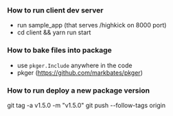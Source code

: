 ### How to run client dev server

- run sample_app (that serves /highkick on 8000 port)
- cd client && yarn run start

### How to bake files into package

- use `pkger.Include` anywhere in the code
- pkger (https://github.com/markbates/pkger)

### How to run deploy a new package version

git tag -a v1.5.0 -m "v1.5.0"
git push --follow-tags origin